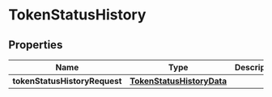 

# TokenStatusHistory


## Properties

| Name | Type | Description | Notes |
|------------ | ------------- | ------------- | -------------|
|**tokenStatusHistoryRequest** | [**TokenStatusHistoryData**](TokenStatusHistoryData.md) |  |  [optional] |



